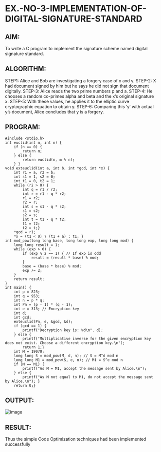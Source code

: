 # EX.-NO-3-IMPLEMENTATION-OF-DIGITAL-SIGNATURE-STANDARD
## AIM:
To write a C program to implement the signature scheme named digital signature standard.
## ALGORITHM:
  STEP1: Alice and Bob are investigating a forgery case of x and y.
  STEP-2: X had document signed by him but he says he did not sign that document digitally.
  STEP-3: Alice reads the two prime numbers p and a.
  STEP-4: He chooses a random co-primes alpha and beta and the x’s original signature x.
  STEP-5: With these values, he applies it to the elliptic curve cryptographic equation to obtain y.
  STEP-6: Comparing this ‘y’ with actual y’s document, Alice concludes that y is a forgery.
## PROGRAM:
```
#include <stdio.h>
int euclid(int m, int n) {
    if (n == 0) {
        return m;
    } else {
        return euclid(n, m % n);
    } }
void exteuclid(int a, int b, int *gcd, int *x) {
    int r1 = a, r2 = b;
    int s1 = 1, s2 = 0;
    int t1 = 0, t2 = 1;
    while (r2 > 0) {
        int q = r1 / r2;
        int r = r1 - q * r2;
        r1 = r2;
        r2 = r;
        int s = s1 - q * s2;
        s1 = s2;
        s2 = s;
        int t = t1 - q * t2;
        t1 = t2;
        t2 = t;}
    *gcd = r1;
    *x = (t1 < 0) ? (t1 + a) : t1; }
int mod_pow(long long base, long long exp, long long mod) {
    long long result = 1;
    while (exp > 0) {
        if (exp % 2 == 1) { // If exp is odd
            result = (result * base) % mod;
        }
        base = (base * base) % mod;
        exp /= 2;
    }
    return result;
}
int main() {
    int p = 823;
    int q = 953;
    int n = p * q;
    int Pn = (p - 1) * (q - 1);
    int e = 313; // Encryption key
    int d;
    int gcd;
    exteuclid(Pn, e, &gcd, &d);
    if (gcd == 1) {
        printf("Decryption key is: %d\n", d);
    } else {
        printf("Multiplicative inverse for the given encryption key does not exist. Choose a different encryption key.\n");
        return 1;}
    int M = 19070;
    long long S = mod_pow(M, d, n); // S = M^d mod n
    long long M1 = mod_pow(S, e, n); // M1 = S^e mod n
    if (M == M1) {
        printf("As M = M1, accept the message sent by Alice.\n");
    } else {
        printf("As M not equal to M1, do not accept the message sent by Alice.\n"); }
    return 0;}
```
## OUTPUT:
![image](https://github.com/user-attachments/assets/eb5b5a84-e2ae-4681-b87d-3c6b459fc3a7)
## RESULT:
  Thus the simple Code Optimization techniques had been implemented successfully
